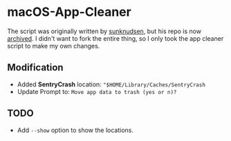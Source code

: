 # macOS-App-Cleaner

The script was originally written by [sunknudsen](https://github.com/sunknudsen), but his repo is now [archived](https://github.com/sunknudsen/privacy-guides/tree/master/how-to-clean-uninstall-macos-apps-using-appcleaner-open-source-alternative). I didn't want to fork the entire thing, so I only took the app cleaner script to make my own changes.

## Modification

- Added **SentryCrash** location: `"$HOME/Library/Caches/SentryCrash`
- Update Prompt to: `Move app data to trash (yes or n)?` 

## TODO

- Add `--show` option to show the locations.